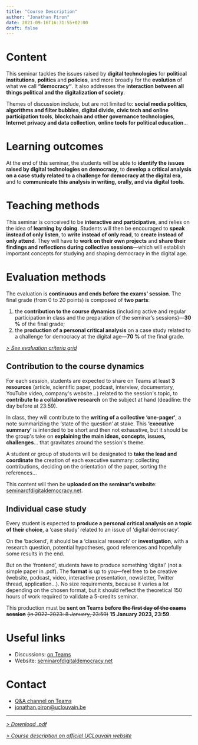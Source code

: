 ```yaml
---
title: "Course Description"
author: "Jonathan Piron"
date: 2021-09-16T16:31:55+02:00
draft: false
---
```



# Content

This seminar tackles the issues raised by **digital technologies** for **political institutions**, **politics** and **policies**, and more broadly for the **evolution** of what we call **“democracy“**. It also addresses the **interaction between all things political and the digitalization of society**.

Themes of discussion include, but are not limited to: **social media politics**, **algorithms and filter bubbles**, **digital divide**, **civic tech and online participation tools**, **blockchain and other governance technologies**, **Internet privacy and data collection**, **online tools for political education**…


# Learning outcomes

At the end of this seminar, the students will be able to **identify the issues raised by digital technologies on democracy**, to **develop a critical analysis on a case study related to a challenge for democracy at the digital era**, and to **communicate this analysis in writing, orally, and via digital tools**.


# Teaching methods

This seminar is conceived to be **interactive and participative**, and relies on the idea of **learning by doing**. 
Students will then be encouraged to **speak instead of only listen**, to **write instead of only read**, to **create instead of only attend**. 
They will have to **work on their own projects** and **share their findings and reflections during collective sessions**—which will establish important concepts for studying and shaping democracy in the digital age.


# Evaluation methods

The evaluation is **continuous and ends before the exams’ session**. The final grade (from 0 to 20 points) is composed of **two parts**: 

1. the **contribution to the course dynamics** (including active and regular participation in class and the preparation of the seminar’s sessions)—**30 %** of the final grade;
2. the **production of a personal critical analysis** on a case study related to a challenge for democracy at the digital age—**70 %** of the final grade.

_[> See evaluation criteria grid](/evaluation)_

## Contribution to the course dynamics

For each session, students are expected to share on Teams at least **3 resources** (article, scientific paper, podcast, interview, documentary, YouTube video, company's website...) related to the session's topic, to **contribute to a collaborative research** on the subject at hand (deadline: the day before at 23:59).

In class, they will contribute to the **writing of a collective ‘one-pager‘**, a note summarizing the ‘state of the question‘ at stake. This **‘executive summary‘** is intended to be short and then not exhaustive, but it should be the group's take on **explaining the main ideas, concepts, issues, challenges**... that gravitates around the session's theme. 

A student or group of students will be designated to **take the lead and coordinate** the creation of each executive summary: collecting contributions, deciding on the orientation of the paper, sorting the references... 

This content will then be **uploaded on the seminar's website**: [seminarofdigitaldemocracy.net](https://seminarofdigitaldemocracy.net).


## Individual case study

Every student is expected to **produce a personal critical analysis on a topic of their choice**, a ‘case study‘ related to an issue of ‘digital democracy’.

On the ‘backend’, it should be a ‘classical research’ or **investigation**, with a research question, potential hypotheses, good references and hopefully some results in the end. 

But on the ‘frontend’, students have to produce something ‘digital’ (not a simple paper in .pdf). The **format** is up to you—feel free to be creative (website, podcast, video, interactive presentation, newsletter, Twitter thread, application...). No size requirements, because it varies a lot depending on the chosen format, but it should reflect the theoretical 150 hours of work required to validate a 5-credits seminar. 

This production must be **sent on Teams before ~~the first day of the exams session~~** ~~(in 2022-2023: 8 January, 23:59)~~ **15 January 2023, 23:59**.


# Useful links

- Discussions: [on Teams](https://teams.microsoft.com/l/team/19%3ac25ojN2S-8QeHAs3qNH6Q2PKdAGOlBQkYvvtPzxqsxI1%40thread.tacv2/conversations?groupId=1e2030b6-9523-4b70-8ded-3596940c9cac&tenantId=7ab090d4-fa2e-4ecf-bc7c-4127b4d582ec)
- Website: [seminarofdigitaldemocracy.net](https://seminarofdigitaldemocracy.net)


# Contact

- [Q&A channel on Teams](https://teams.microsoft.com/l/channel/19%3afdffef04cbcd47a6acc6a34ebe3c3b6c%40thread.tacv2/AMA?groupId=1e2030b6-9523-4b70-8ded-3596940c9cac&tenantId=7ab090d4-fa2e-4ecf-bc7c-4127b4d582ec)
- [jonathan.piron@uclouvain.be](mailto:jonathan.piron@uclouvain.be?subject=LSPRI2224%20Seminar%20of%20digital%20democracy%3A%20%5Byour%20subject%5D)


---

_[> Download .pdf](/files/LSPRI2224_course-description.pdf)_

_[> Course description on official UCLouvain website](https://uclouvain.be/en-cours-2022-lspri2224)_